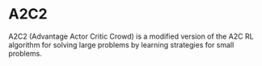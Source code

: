 # A2C2
A2C2 (Advantage Actor Critic Crowd) is a modified version of the A2C RL algorithm for solving large problems by learning strategies for small problems. 
